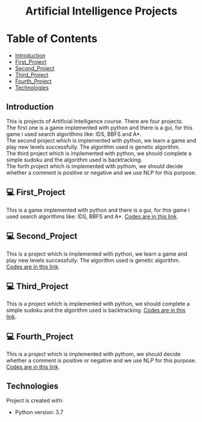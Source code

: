 # <p align="center">Artificial Intelligence Projects</p>

# Table of Contents
- [Introduction](https://github.com/mohammadtavakoli78/Artificial-Intelligence#introduction)
- [First_Project](https://github.com/mohammadtavakoli78/Artificial-Intelligence#-First_Project)
- [Second_Project](https://github.com/mohammadtavakoli78/Artificial-Intelligence#-Second_Project)
- [Third_Project](https://github.com/mohammadtavakoli78/Artificial-Intelligence#-Third_Project)
- [Fourth_Project](https://github.com/mohammadtavakoli78/Artificial-Intelligence#-Fourth_Project)
- [Technologies](https://github.com/mohammadtavakoli78/Artificial-Intelligence#technologies)

## Introduction
This is projects of Artificial Intelligence course. There are four projects.<br>
The first one is a game implemented with python and there is a gui, for this game i used search algorithms like: IDS, BBFS and A*.<br>
The second project which is implemented with python, we learn a game and play new levels successfully. The algorithm used is genetic algorithm.<br>
The third project which is implemented with python, we should complete a simple sudoku and the algorithm used is backtracking.<br>
The forth project which is implemented with pythom, we should decide whether a comment is positive or negative and we use NLP for this purpose.<br>

## 💻 First_Project
This is a game implemented with python and there is a gui, for this game i used search algorithms like: IDS, BBFS and A*. [Codes are in this link](https://github.com/mohammadtavakoli78/Artificial-Intelligence/tree/master/Project%201%20(Seach%20Algorithms-IDS-BBFS-AStar)).

## 💻 Second_Project
This is a project which is implemented with python, we learn a game and play new levels successfully. The algorithm used is genetic algorithm. [Codes are in this link](https://github.com/mohammadtavakoli78/Artificial-Intelligence/tree/master/Project%202%20(Genetic%20Algorithm)).

## 💻 Third_Project
This is a project which is implemented with python, we should complete a simple sudoku and the algorithm used is backtracking. [Codes are in this link](https://github.com/mohammadtavakoli78/Artificial-Intelligence/tree/master/Project%203%20(Constraint%20Satisfaction%20Problems)).

## 💻 Fourth_Project
This is a project which is implemented with pythom, we should decide whether a comment is positive or negative and we use NLP for this purpose. [Codes are in this link](https://github.com/mohammadtavakoli78/Artificial-Intelligence/tree/master/Project%204%20(Sentiment%20Analysis)).

## Technologies
Project is created with:
* Python version: 3.7
